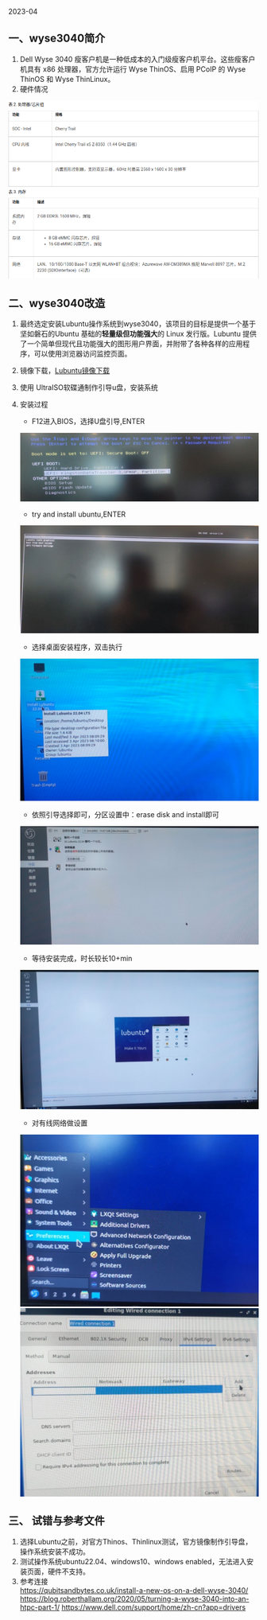 2023-04

## 一、wyse3040简介
1. Dell Wyse 3040 瘦客户机是一种低成本的入门级瘦客户机平台。这些瘦客户机具有 x86 处理器，官方允许运行 Wyse ThinOS、启用 PCoIP 的 Wyse ThinOS 和 Wyse ThinLinux。
2. 硬件情况  

![](attachments/01-cpu-memery.png)
## 二、wyse3040改造
1. 最终选定安装Lubuntu操作系统到wyse3040，该项目的目标是提供一个基于坚如磐石的Ubuntu 基础的**轻量级但功能强大**的 Linux 发行版。Lubuntu 提供了一个简单但现代且功能强大的图形用户界面，并附带了各种各样的应用程序，可以使用浏览器访问监控页面。
2. 镜像下载，[Lubuntu镜像下载](https://lubuntu.me/downloads/)
3. 使用 UltraISO软碟通制作引导u盘，安装系统
4. 安装过程
    - F12进入BIOS，选择U盘引导,ENTER  
  
    ![](attachments/02_uefi_usbdriver.png)
    - try and install ubuntu,ENTER  
  
    ![](attachments/03_GRUB%20install.png)
    - 选择桌面安装程序，双击执行  
  
    ![](attachments/04_exec_installos.png)
    - 依照引导选择即可，分区设置中：erase disk and install即可  
  
    ![](attachments/05_erase_disk_and_install.png)
    - 等待安装完成，时长较长10+min  
  
    ![](attachments/06_waitingforfinish.png)
    - 对有线网络做设置  
  
    ![](attachments/07_select_network_config.png)
    ![](attachments/08_ipconfig.png)
## 三、 试错与参考文件
1. 选择Lubuntu之前，对官方Thinos、Thinlinux测试，官方镜像制作引导盘，操作系统安装不成功。
2. 测试操作系统ubuntu22.04、windows10、windows enabled，无法进入安装页面，硬件不支持。
3. 参考连接  
    https://qubitsandbytes.co.uk/install-a-new-os-on-a-dell-wyse-3040/
    https://blog.roberthallam.org/2020/05/turning-a-wyse-3040-into-an-htpc-part-1/
    https://www.dell.com/support/home/zh-cn?app=drivers